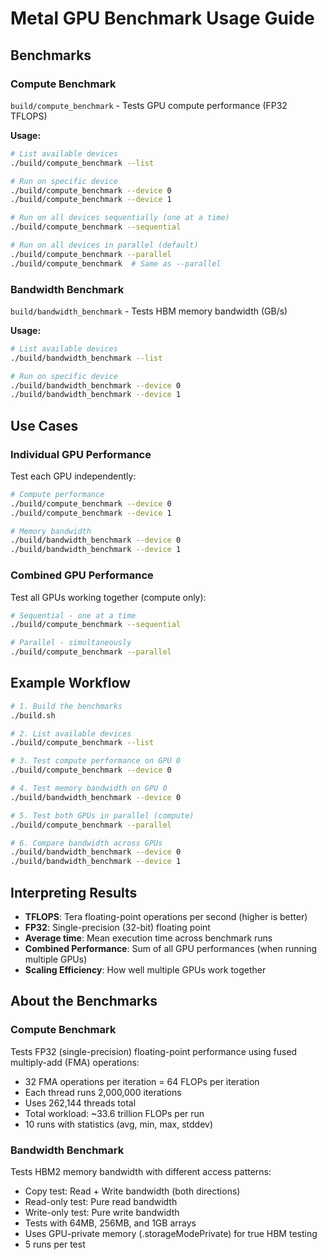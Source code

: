 # Metal GPU Benchmark Usage Guide

## Benchmarks

### Compute Benchmark
`build/compute_benchmark` - Tests GPU compute performance (FP32 TFLOPS)

**Usage:**
```bash
# List available devices
./build/compute_benchmark --list

# Run on specific device
./build/compute_benchmark --device 0
./build/compute_benchmark --device 1

# Run on all devices sequentially (one at a time)
./build/compute_benchmark --sequential

# Run on all devices in parallel (default)
./build/compute_benchmark --parallel
./build/compute_benchmark  # Same as --parallel
```

### Bandwidth Benchmark
`build/bandwidth_benchmark` - Tests HBM memory bandwidth (GB/s)

**Usage:**
```bash
# List available devices
./build/bandwidth_benchmark --list

# Run on specific device
./build/bandwidth_benchmark --device 0
./build/bandwidth_benchmark --device 1
```

## Use Cases

### Individual GPU Performance
Test each GPU independently:
```bash
# Compute performance
./build/compute_benchmark --device 0
./build/compute_benchmark --device 1

# Memory bandwidth
./build/bandwidth_benchmark --device 0
./build/bandwidth_benchmark --device 1
```

### Combined GPU Performance
Test all GPUs working together (compute only):
```bash
# Sequential - one at a time
./build/compute_benchmark --sequential

# Parallel - simultaneously
./build/compute_benchmark --parallel
```

## Example Workflow

```bash
# 1. Build the benchmarks
./build.sh

# 2. List available devices
./build/compute_benchmark --list

# 3. Test compute performance on GPU 0
./build/compute_benchmark --device 0

# 4. Test memory bandwidth on GPU 0
./build/bandwidth_benchmark --device 0

# 5. Test both GPUs in parallel (compute)
./build/compute_benchmark --parallel

# 6. Compare bandwidth across GPUs
./build/bandwidth_benchmark --device 0
./build/bandwidth_benchmark --device 1
```

## Interpreting Results

- **TFLOPS**: Tera floating-point operations per second (higher is better)
- **FP32**: Single-precision (32-bit) floating point
- **Average time**: Mean execution time across benchmark runs
- **Combined Performance**: Sum of all GPU performances (when running multiple GPUs)
- **Scaling Efficiency**: How well multiple GPUs work together

## About the Benchmarks

### Compute Benchmark
Tests FP32 (single-precision) floating-point performance using fused multiply-add (FMA) operations:
- 32 FMA operations per iteration = 64 FLOPs per iteration
- Each thread runs 2,000,000 iterations
- Uses 262,144 threads total
- Total workload: ~33.6 trillion FLOPs per run
- 10 runs with statistics (avg, min, max, stddev)

### Bandwidth Benchmark
Tests HBM2 memory bandwidth with different access patterns:
- Copy test: Read + Write bandwidth (both directions)
- Read-only test: Pure read bandwidth
- Write-only test: Pure write bandwidth
- Tests with 64MB, 256MB, and 1GB arrays
- Uses GPU-private memory (.storageModePrivate) for true HBM testing
- 5 runs per test
